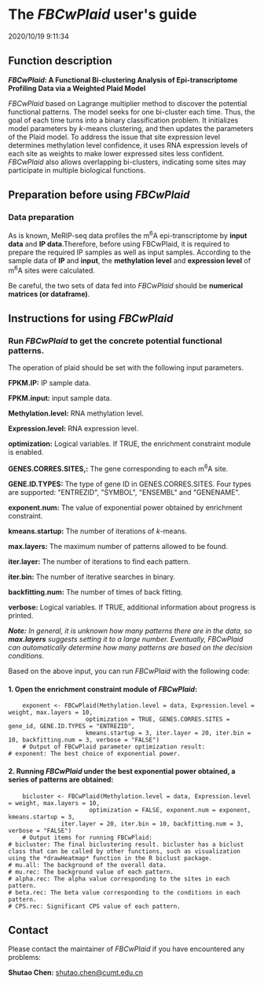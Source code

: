 # The *FBCwPlaid* user's guide #
2020/10/19 9:11:34   

## Function description ##
***FBCwPlaid*: A Functional Bi-clustering Analysis of Epi-transcriptome Profiling Data via a Weighted Plaid Model**

*FBCwPlaid*  based on Lagrange multiplier method  to discover the potential functional patterns. The model seeks for one bi-cluster each time. Thus, the goal of each time turns into a binary classification problem. It initializes model parameters by *k*-means clustering, and then updates the parameters of the Plaid model. To address the issue that site expression level determines methylation level confidence, it uses RNA expression levels of each site as weights to make lower expressed sites less confident. *FBCwPlaid* also allows overlapping bi-clusters, indicating some sites may participate in multiple biological functions.


## Preparation before using *FBCwPlaid*
### Data preparation ###
As is known, MeRIP-seq data profiles the m<sup>6</sup>A epi-transcriptome by **input data** and **IP data**.Therefore, before using FBCwPlaid, it is required to prepare the required IP samples as well as input samples. According to the sample data of **IP** and **input**, the **methylation level** and **expression level** of m<sup>6</sup>A sites were calculated.

Be careful, the two sets of data fed into *FBCwPlaid* should be **numerical matrices (or dataframe)**.


## Instructions for using *FBCwPlaid* ##
### Run *FBCwPlaid* to get the concrete potential functional patterns. ###

The operation of plaid should be set with the following input parameters.

**FPKM.IP:** IP sample data.

**FPKM.input:** input sample data.

**Methylation.level:** RNA methylation level.

**Expression.level:** RNA expression level.

**optimization:** Logical variables. If TRUE, the enrichment constraint module is enabled.

**GENES.CORRES.SITES,:** The gene corresponding to each m<sup>6</sup>A site.

**GENE.ID.TYPES:** The type of gene ID in GENES.CORRES.SITES. Four types are supported: "ENTREZID", "SYMBOL", "ENSEMBL" and "GENENAME".

**exponent.num:** The value of exponential power obtained by enrichment constraint.

**kmeans.startup:** The number of iterations of *k*-means.

**max.layers:** The maximum number of patterns allowed to be found.

**iter.layer:** The number of iterations to find each pattern.

**iter.bin:** The number of iterative searches in binary.

**backfitting.num:** The number of times of back fitting.

**verbose:** Logical variables. If TRUE, additional information about progress is printed.

***Note:** In general, it is unknown how many patterns there are in the data, so **max.layers** suggests setting it to a large number. Eventually, FBCwPlaid can automatically determine how many patterns are based on the decision conditions.*

Based on the above input, you can run *FBCwPlaid* with the following code:

#### 1. Open the enrichment constraint module of *FBCwPlaid*:

        exponent <- FBCwPlaid(Methylation.level = data, Expression.level = weight, max.layers = 10, 
    		              optimization = TRUE, GENES.CORRES.SITES = gene_id, GENE.ID.TYPES = "ENTREZID", 
    		              kmeans.startup = 3, iter.layer = 20, iter.bin = 10, backfitting.num = 3, verbose = "FALSE")
        # Output of FBCwPlaid parameter optimization result:
	# exponent: The best choice of exponential power. 

	
#### 2. Running *FBCwPlaid* under the best exponential power obtained, a series of patterns are obtained:

        bicluster <- FBCwPlaid(Methylation.level = data, Expression.level = weight, max.layers = 10, 
    		               optimization = FALSE, exponent.num = exponent, kmeans.startup = 3, 
			       iter.layer = 20, iter.bin = 10, backfitting.num = 3, verbose = "FALSE")
        # Output items for running FBCwPlaid:
	# bicluster: The final biclustering result. bicluster has a biclust class that can be called by other functions, such as visualization using the *drawHeatmap* function in the R biclust package.
	# mu.all: The background of the overall data.
	# mu.rec: The background value of each pattern.
	# alpha.rec: The alpha value corresponding to the sites in each pattern.
	# beta.rec: The beta value corresponding to the conditions in each pattern.
	# CPS.rec: Significant CPS value of each pattern.



## Contact ##
Please contact the maintainer of *FBCwPlaid* if you have encountered any problems:

**Shutao Chen:** shutao.chen@cumt.edu.cn
